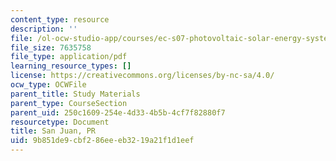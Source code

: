 ```yaml
---
content_type: resource
description: ''
file: /ol-ocw-studio-app/courses/ec-s07-photovoltaic-solar-energy-systems-fall-2004/9b851de9cbf286eeeb3219a21f1d1eef_MITEC_S07F04_san_juan_pr.pdf
file_size: 7635758
file_type: application/pdf
learning_resource_types: []
license: https://creativecommons.org/licenses/by-nc-sa/4.0/
ocw_type: OCWFile
parent_title: Study Materials
parent_type: CourseSection
parent_uid: 250c1609-254e-4d33-4b5b-4cf7f82880f7
resourcetype: Document
title: San Juan, PR
uid: 9b851de9-cbf2-86ee-eb32-19a21f1d1eef
---
```

